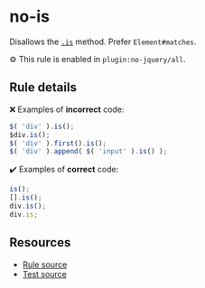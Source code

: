 # no-is

Disallows the [`.is`](https://api.jquery.com/is/) method. Prefer `Element#matches`.

⚙️ This rule is enabled in `plugin:no-jquery/all`.

## Rule details

❌ Examples of **incorrect** code:
```js
$( 'div' ).is();
$div.is();
$( 'div' ).first().is();
$( 'div' ).append( $( 'input' ).is() );
```

✔️ Examples of **correct** code:
```js
is();
[].is();
div.is();
div.is;
```

## Resources

* [Rule source](/src/rules/no-is.js)
* [Test source](/src/tests/no-is.js)
